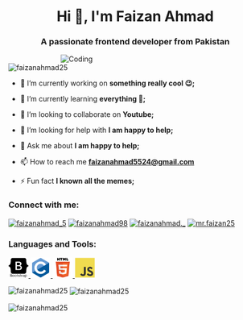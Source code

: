 <h1 align="center">Hi 👋, I'm Faizan Ahmad</h1>
<h3 align="center">A passionate frontend developer from Pakistan</h3>
<img align="right" alt="Coding" width="400" src="https://cdn.dribbble.com/users/1162077/screenshots/3848914/media/320984a9ca58b3c73274c9259ecf6de8.gif">

<p align="left"> <img src="https://komarev.com/ghpvc/?username=faizanahmad25&label=Profile%20views&color=0e75b6&style=flat" alt="faizanahmad25" /> </p>

- 🔭 I’m currently working on **something really cool 😉;**

- 🌱 I’m currently learning **everything 🤣;**

- 👯 I’m looking to collaborate on **Youtube;**

- 🤝 I’m looking for help with **I am happy to help;**

- 💬 Ask me about **I am happy to help;**

- 📫 How to reach me **faizanahmad5524@gmail.com**

- ⚡ Fun fact **I known all the memes;**

<h3 align="left">Connect with me:</h3>
<p align="left">
<a href="https://twitter.com/faizanahmad_5" target="blank"><img align="center" src="https://raw.githubusercontent.com/rahuldkjain/github-profile-readme-generator/master/src/images/icons/Social/twitter.svg" alt="faizanahmad_5" height="30" width="40" /></a>
<a href="https://www.linkedin.com/in/faizan-ahmad-98b51725a/" target="blank"><img align="center" src="https://raw.githubusercontent.com/rahuldkjain/github-profile-readme-generator/master/src/images/icons/Social/linked-in-alt.svg" alt="faizanahmad98" height="30" width="40" /></a>
<a href="https://instagram.com/faizanahmad._" target="blank"><img align="center" src="https://raw.githubusercontent.com/rahuldkjain/github-profile-readme-generator/master/src/images/icons/Social/instagram.svg" alt="faizanahmad._" height="30" width="40" /></a>
<a href="https://www.youtube.com/c/mr.faizan25" target="blank"><img align="center" src="https://raw.githubusercontent.com/rahuldkjain/github-profile-readme-generator/master/src/images/icons/Social/youtube.svg" alt="mr.faizan25" height="30" width="40" /></a>
</p>

<h3 align="left">Languages and Tools:</h3>
<p align="left"> <a href="https://getbootstrap.com" target="_blank" rel="noreferrer"> <img src="https://raw.githubusercontent.com/devicons/devicon/master/icons/bootstrap/bootstrap-plain-wordmark.svg" alt="bootstrap" width="40" height="40"/> </a> <a href="https://www.cprogramming.com/" target="_blank" rel="noreferrer"> <img src="https://raw.githubusercontent.com/devicons/devicon/master/icons/c/c-original.svg" alt="c" width="40" height="40"/> </a> <a href="https://www.w3.org/html/" target="_blank" rel="noreferrer"> <img src="https://raw.githubusercontent.com/devicons/devicon/master/icons/html5/html5-original-wordmark.svg" alt="html5" width="40" height="40"/> </a> <a href="https://developer.mozilla.org/en-US/docs/Web/JavaScript" target="_blank" rel="noreferrer"> <img src="https://raw.githubusercontent.com/devicons/devicon/master/icons/javascript/javascript-original.svg" alt="javascript" width="40" height="40"/> </a> </p>

<p><img align="left" src="https://github-readme-stats.vercel.app/api/top-langs?username=faizanahmad25&show_icons=true&locale=en&layout=compact" alt="faizanahmad25" /></p>

<p>&nbsp;<img align="center" src="https://github-readme-stats.vercel.app/api?username=faizanahmad25&show_icons=true&locale=en" alt="faizanahmad25" /></p>

<p><img align="center" src="https://github-readme-streak-stats.herokuapp.com/?user=faizanahmad25&" alt="faizanahmad25" /></p>
